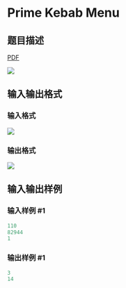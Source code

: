 # Prime Kebab Menu

## 题目描述

[problemUrl]: https://uva.onlinejudge.org/index.php?option=com_onlinejudge&Itemid=8&category=866&page=show_problem&problem=4965

[PDF](https://uva.onlinejudge.org/external/130/p13067.pdf)

![](https://cdn.luogu.com.cn/upload/vjudge_pic/UVA13067/12c3c2ac01f07bbc3a541d9b1ab2b0fa6ebbd885.png)

## 输入输出格式

### 输入格式

![](https://cdn.luogu.com.cn/upload/vjudge_pic/UVA13067/2a2f01cd439e6369886309a9d445a48afce10b1e.png)

### 输出格式

![](https://cdn.luogu.com.cn/upload/vjudge_pic/UVA13067/b02b570def377408f5fc390e48253ac80f4a91e3.png)

## 输入输出样例

### 输入样例 #1

```cpp
110
82944
1
```


### 输出样例 #1

```cpp
3
14
```


